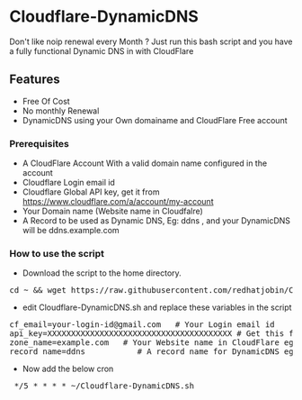 # Cloudflare-DynamicDNS
Don't like noip renewal every Month ? Just run this bash script and you have a fully functional Dynamic DNS in with CloudFlare 

## Features
* Free Of Cost
* No monthly Renewal
* DynamicDNS using your Own domainame and CloudFlare Free account


### Prerequisites
* A CloudFlare Account With a valid domain name configured in the account
* Cloudflare Login email id
* Cloudflare Global API key, get it from https://www.cloudflare.com/a/account/my-account
* Your Domain name (Website name in Cloudfalre)
* A Record to be used as Dynamic DNS, Eg: ddns , and your DynamicDNS will be ddns.example.com

### How to use the script
* Download the script to the home directory.
<pre>cd ~ && wget https://raw.githubusercontent.com/redhatjobin/Cloudflare-DynamicDNS/master/Cloudflare-DynamicDNS.sh && chmod +x Cloudflare-DynamicDNS.sh </pre>
* edit Cloudflare-DynamicDNS.sh and replace these variables in the script

<pre>cf_email=your-login-id@gmail.com   # Your Login email id
api_key=XXXXXXXXXXXXXXXXXXXXXXXXXXXXXXXXXXXXXXX # Get this from CloudFlare MySettings > Global API key Section
zone_name=example.com   # Your Website name in CloudFlare eg: example.com
record_name=ddns           # A record name for DynamicDNS eg: ddns</pre>
* Now add the below cron
<pre> */5 * * * * ~/Cloudflare-DynamicDNS.sh</pre>


